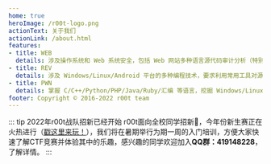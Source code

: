 ```yaml
---
home: true
heroImage: /r00t-logo.png
actionText: 关于我们 
actionLink: /about.html
features:
- title: WEB
  details: 涉及操作系统和 Web 系统安全，包括 Web 网站多种语言源代码审计分析（特别是 PHP）、数据库管理和 SQL 操作、Web 漏洞挖掘和利用（如 SQL 注入和 XSS）、服务器提权、编写代码补丁并修复网站漏洞等安全技能。 
- title: REV
  details: 涉及 Windows/Linux/Android 平台的多种编程技术，要求利用常用工具对源代码及二进制文件进行逆向分析，掌握 Android 移动应用 APK 文件的逆向分析，掌握加解密、内核编程、算法、反调试和代码混淆技术。
- title: PWN
  details: 掌握 C/C++/Python/PHP/Java/Ruby/汇编 等语言，挖掘 Windows/Linux（x86/x86_64 平台）二进制程序漏洞，掌握缓冲区溢出和格式化字符串攻击，编写并利用 shellcode。 
footer: Copyright © 2016-2022 r00t team 
---
```


::: tip 2022年r00t战队招新已经开始
r00t面向全校同学招新:clap:，今年份新生赛正在火热进行（[戳这里来玩！](/rtctf.html)），我们将在暑期举行为期一周的入门培训，方便大家快速了解CTF竞赛并体验其中的乐趣，感兴趣的同学欢迎加入**QQ群：419148228**，了解详情。
:::

